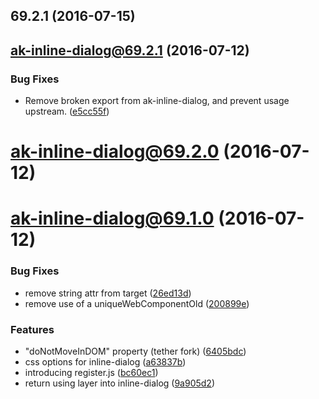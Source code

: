 <a name="69.2.1"></a>
## 69.2.1 (2016-07-15)



<a name="ak-inline-dialog@69.2.1"></a>
## ak-inline-dialog@69.2.1 (2016-07-12)


### Bug Fixes

* Remove broken export from ak-inline-dialog, and prevent usage upstream. ([e5cc55f](https://bitbucket.org/atlassian/atlaskit/commits/e5cc55f))



<a name="ak-inline-dialog@69.2.0"></a>
# ak-inline-dialog@69.2.0 (2016-07-12)



<a name="ak-inline-dialog@69.1.0"></a>
# ak-inline-dialog@69.1.0 (2016-07-12)


### Bug Fixes

* remove string attr from target ([26ed13d](https://bitbucket.org/atlassian/atlaskit/commits/26ed13d))
* remove use of a uniqueWebComponentOld ([200899e](https://bitbucket.org/atlassian/atlaskit/commits/200899e))


### Features

* "doNotMoveInDOM" property (tether fork) ([6405bdc](https://bitbucket.org/atlassian/atlaskit/commits/6405bdc))
* css options for inline-dialog ([a63837b](https://bitbucket.org/atlassian/atlaskit/commits/a63837b))
* introducing register.js ([bc60ec1](https://bitbucket.org/atlassian/atlaskit/commits/bc60ec1))
* return using layer into inline-dialog ([9a905d2](https://bitbucket.org/atlassian/atlaskit/commits/9a905d2))



